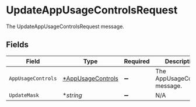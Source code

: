 # UpdateAppUsageControlsRequest

The UpdateAppUsageControlsRequest message.


## Fields

| Field                                                        | Type                                                         | Required                                                     | Description                                                  |
| ------------------------------------------------------------ | ------------------------------------------------------------ | ------------------------------------------------------------ | ------------------------------------------------------------ |
| `AppUsageControls`                                           | [*AppUsageControls](../../models/shared/appusagecontrols.md) | :heavy_minus_sign:                                           | The AppUsageControls message.                                |
| `UpdateMask`                                                 | **string*                                                    | :heavy_minus_sign:                                           | N/A                                                          |